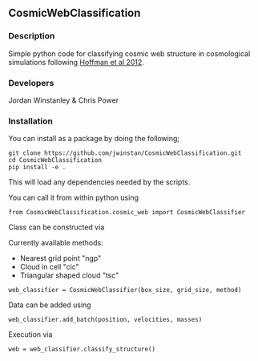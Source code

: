 ## CosmicWebClassification 

### Description
Simple python code for classifying cosmic web structure in cosmological simulations following [Hoffman et al 2012](https://academic.oup.com/mnras/article/425/3/2049/982860).

### Developers
Jordan Winstanley & Chris Power

### Installation
You can install as a package by doing the following;

```
git clone https://github.com/jwinstan/CosmicWebClassification.git
cd CosmicWebClassification
pip install -e .
```
This will load any dependencies needed by the scripts. 

You can call it from within python using 
```
from CosmicWebClassification.cosmic_web import CosmicWebClassifier
```

Class can be constructed via

Currently available methods:
  - Nearest grid point "ngp"
  - Cloud in cell "cic"
  - Triangular shaped cloud "tsc"

```
web_classifier = CosmicWebClassifier(box_size, grid_size, method)
```

Data can be added using
```
web_classifier.add_batch(position, velocities, masses)
```

Execution via
```
web = web_classifier.classify_structure()
```

